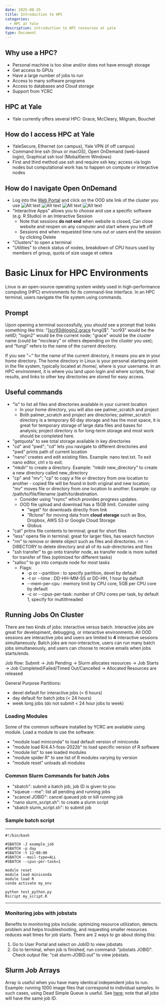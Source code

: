 ```yaml
---
date: 2025-08-25
title: Introduction to HPC
categories: 
  - HPC at Yale
description: introduction to HPC resources at yale
type: Document
---
```



## Why use a HPC?
- Personal machine is too slow and/or does not have enough storage
- Get access to GPUs
- Have a large number of jobs to run
- Access to many software programs
- Access to databases and Cloud storage
- Support from YCRC

## HPC at Yale
- Yale currently offers several HPC: Grace, McCleary, Milgram, Bouchet

## How do I access HPC at Yale
- YaleSecure, Ethernet (on campus), Yale VPN (if off campus)
- Command line ssh (linux or macOS), Open OnDemand (web-based login), Graphical ssh tool (MobaXterm Windows)
- First and third method use ssh and require ssh key; access via login nodes but computational work has to happen on compute or interactive nodes 

## How do I navigate Open OnDemand
- Log into the [Web Portal](https://docs.ycrc.yale.edu/clusters-at-yale/access/ood/#:~:text=Open%20OnDemand%20is%20available%20on%20each%20cluster%20using,to%20access%20the%20web%20portal%20on%20the%20cluster.) and click on the OOD site link of the cluster you use
![Alt text](./images/yserc-introtohpc0.png)
![Alt text](./images/yserc-introtohpc1.png)
![Alt text](./images/yserc-introtohpc2.png)
![Alt text](./images/yserc-introtohpc3.png)
- "Interactive Apps" allows you to choose and use a specific software (e.g. R Studio) in an Interactive Session
  - Note that sessions **do not end** when website is closed; Can close website and reopen on any computer and start where you left off
  - Sessions end when requested time runs out or users end the session by clicking Delete
- "Clusters" to open a terminal
- "Utilities" to check status of nodes, breakdown of CPU hours used by members of group, quota of size usage et cetera

# Basic Linux for HPC Environments
Linux is an open-source operating system widely used in high-performance computing (HPC) environments for its command-line interface. In an HPC terminal, users navigate the file system using commands.

## Prompt
Upon opening a terminal successfully, you should see a prompt that looks something like this: "[scr93@login2.grace fungi]$". "scr93" would be the netID; "login2" would be the current node; "grace" would be the cluster name (could be "mccleary" or others depending on the cluster you use); and "fungi" refers to the name of the current directory. 

If you see "~" for the name of the current directory, it means you are in your *home* directory. The home directory in Linux is your personal starting point in the file system, typically located at /home/<netid>, where <netid> is your username. In an HPC environment, it is where you land upon login and where scripts, final results, and links to other key directories are stored for easy access. 

## Useful commands
- "ls" to list all files and directories available in your current location
  - In your home directory, you will also see palmer_scratch and project
  - Both palmer_scratch and project are directories; palmer_scratch directory is a temporary 60 day storage and has the most space, it is great for temporary storage of large data files and bases for analysis; project directory is for long-term storage and most work should be completed here.
- "getquota" to see total storage available in key directories
- "cd" and "pwd"; "cd" lets you navigate to different directories and "pwd" prints path of current location
- "nano" creates and edit existing files. Example: nano test.txt. To exit nano editor, ctrl x to exit. 
- "mkdir" to create a directory. Example: "mkdir new_directory" to create a new directory called new_directory
- "cp" and "mv"; "cp" to copy a file or directory from one location to another - copied file will be found in both original and new location; "mv" moves file or directory from one location to another. Example: cp /path/to/file/filename /path/to/destination.
  - Consider using "rsync" which provides progress updates.
  - OOD file upload and download has a 15GB limit. Consider using
    - "wget" for downloads directly from link
    - "Rclone" for moving data from **cloud storage** such as Box, Dropbox, AWS S3 or Google Cloud Storage
    - Globus
- "cat" pritns file contents to terminal; great for short files
- "less" opens file in terminal; great for larger files, has search function
- "rm" to remove or delete object such as files and directories. rm -r DIRECTORY to delete directory and all of its sub-directories and files
- "ssh transfer" to go onto transfer node, as transfer node is more suited for transfer of files (optimized for different tasks)
- "salloc" to go into compute node for most tasks
    - Flags:
      - -p or --partition : to specify partition, devel by default
      - -t or --time : DD-HH-MM-SS or DD-HH, 1 hour by default
      - --mem-per-cpu : memory limit by CPU core, 5GB per CPU core by default
      - -c or --cpus-per-task: number of CPU cores per task, by default 1, specify for multithreaded

## Running Jobs On Cluster
There are two kinds of jobs: interactive versus batch. Interactive jobs are great for development, debugging, or interactive environments. All OOD sessions are interactive jobs and users are limited to **4** interactive sessions simultaneously. Batch jobs are non-interactive, users can run many batch jobs simultaneously, and users can choose to receive emails when jobs starts/ends. 

Job flow: Submit -> Job Pending -> Slurm allocates resources -> Job Starts -> Job Completed/Failed/Timed Out/Cancelled -> Allocated Resources are released

General Purpose Partitions: 
- devel default for interactive jobs (< 6 hours)
- day default for batch jobs (< 24 hours) 
- week long jobs (do not submit < 24 hour jobs to week)

### Loading Modules
Some of the common software installed by YCRC are available using module. Load a module to use the software:
- "module load miniconda" to load default version of miniconda
- "module load R/4.4.1-foss-2022b" to load specific version of R software
- "module list" to see loaded modules
- "module spider R" to see list of R modules varying by version
- "module reset" unloads all modules
 
### Common Slurm Commands for batch Jobs
- "sbatch": submit a batch job, job ID is given to you
- "squeue --me": list all pending and running jobs
- "scancel JOBID": cancel queued job or kill running job
- "nano slurm_script.sh": to create a slurm script
- "sbatch slurm_script.sh": to submit job

### Sample batch script
---
```
#!/bin/bash

#SBATCH -J example_job
#SBATCH -p day
#SBATCH -t 12:00:00 
#SBATCH --mail-type=ALL
#SBATCH --cpus-per-task=1

module reset
module load miniconda
module load R
conda activate my_env

python test_python.py
Rscript my_script.R
```
---

### Monitoring jobs with jobstats
Benefits to monitoring jobs include: optimizing resource utilization, detects problem and helps troubleshooting, and requesting smaller resources reduces wait times for job starts. There are 2 ways to go about doing this:
1. Go to User Portal and select on JobID to view jobstats
2. Go to terminal, when job is finished, run command: "jobstats JOBID". Check output file: "cat slurm-JOBID.out" to view jobstats.

## Slurm Job Arrays
Array is useful when you have many identical independent jobs to run. Example: running 1000 image files that correspond to individual samples. In such cases, using Dead Simple Queue is useful. See [here](https://docs.ycrc.yale.edu/clusters-at-yale/job-scheduling/dsq/); note that all jobs will have the same job ID. 



